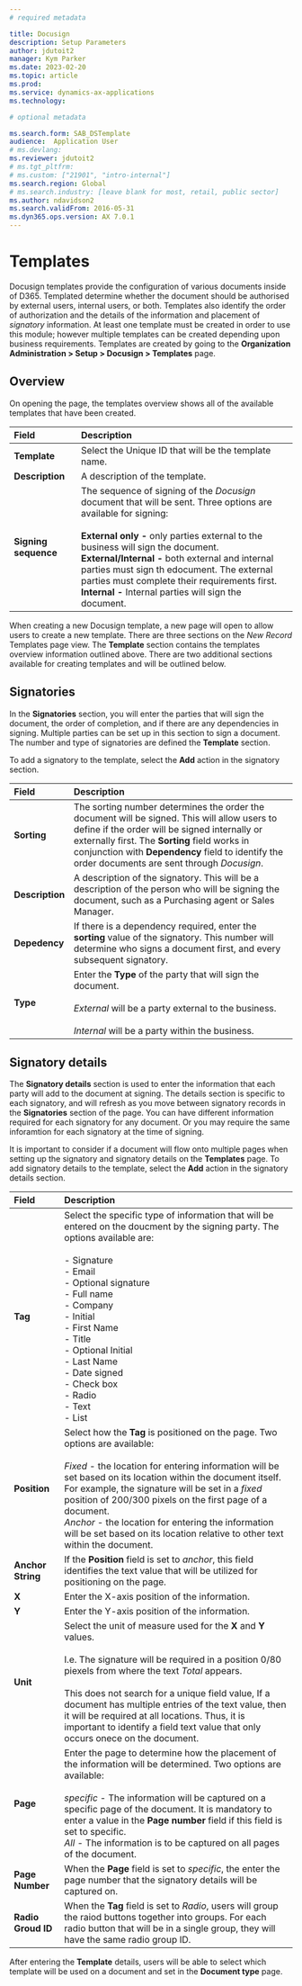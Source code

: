 ```yaml
---
# required metadata

title: Docusign
description: Setup Parameters
author: jdutoit2
manager: Kym Parker
ms.date: 2023-02-20
ms.topic: article
ms.prod: 
ms.service: dynamics-ax-applications
ms.technology: 

# optional metadata

ms.search.form: SAB_DSTemplate
audience:  Application User
# ms.devlang: 
ms.reviewer: jdutoit2
# ms.tgt_pltfrm: 
# ms.custom: ["21901", "intro-internal"]
ms.search.region: Global 
# ms.search.industry: [leave blank for most, retail, public sector]
ms.author: ndavidson2
ms.search.validFrom: 2016-05-31
ms.dyn365.ops.version: AX 7.0.1
---
```



# Templates

Docusign templates provide the configuration of various documents inside of D365.  Templated determine whether the document should be authorised by external users, internal users, or both.  Templates also identify the order of authorization and the details of the information and placement of *signatory* information.  At least one template must be created in order to use this module; however multiple templates can be created depending upon business requirements.  Templates are created by going to the **Organization Administration > Setup > Docusign > Templates** page.

## Overview ##

On opening the page, the templates overview shows all of the available templates that have been created.


| **Field**                         | **Description**                      | 
| :-------------------------------- |:-------------------------------------| 
| **Template**                      | Select the Unique ID that will be the template name.   |
| **Description**                   | A description of the template.     |
| **Signing sequence**              | The sequence of signing of the *Docusign* document that will be sent.  Three options are available for signing: <br> <br> **External only -**  only parties external to the business will sign the document. <br> **External/Internal -** both external and internal parties must sign th edocument. The external parties must complete their requirements first. <br>  **Internal -** Internal parties will sign the document. | 


When creating a new Docusign template, a new page will open to allow users to create a new template.   There are three sections on the *New Record*  Templates page view.  The **Template** section contains the templates overview information outlined above.  There are two additional sections available for creating templates and will be outlined below.

## Signatories ##

In the **Signatories** section, you will enter the parties that will sign the document,  the order of completion, and if there are any dependencies in signing.  Multiple parties can be set up in this section to sign a document. The number and type of signatories are defined the **Template** section.   

To add a signatory to the template, select the **Add** action in the signatory section. 

| **Field**                         | **Description**                      | 
| :-------------------------------- |:-------------------------------------| 
| **Sorting**                      | The sorting number determines the order the document will be signed.  This will allow users to define if the order will be signed internally or externally first.  The **Sorting** field works in conjunction with **Dependency** field to identify the order documents are sent through *Docusign*.   |
| **Description**                   | A description of the signatory. This will be a description of the person who will be signing the document, such as a Purchasing agent or Sales Manager.     |
| **Depedency**              | If there is a dependency required, enter the **sorting** value of the signatory.  This number will determine who signs a document first, and every subsequent signatory. | 
| **Type**                          |  Enter the **Type** of the party that will sign the document.  <br> <br> *External* will be a party external to the business. <br> <br> *Internal* will be a party within the business. | 


## Signatory details

The **Signatory details** section is used to enter the information that each party will add to the document at signing. The details section is specific to each signatory, and will refresh as you move between signatory records in the **Signatories** section of the page.  You can have different information required for each signatory for any document.  Or you may require the same inforamtion for each signatory at the time of signing.

It is important to consider if a document will flow onto multiple pages when setting up the signatory and signatory details on the **Templates** page.  To add signatory details to the template, select the **Add** action in the signatory details section.


| **Field**                         | **Description**                      | 
| :-------------------------------- |:-------------------------------------| 
| **Tag**                      | Select the specific type of information that will be entered on the doucment by the signing party.  The options available are: <br> <br>  - Signature <br> - Email <br> - Optional signature <br> - Full name <br> - Company <br> - Initial <br> - First Name <br> - Title <br> - Optional Initial <br> - Last Name <br> - Date signed <br> - Check box <br> - Radio <br> - Text <br> - List |
| **Position**                   | Select how the **Tag** is positioned on the page.  Two options are available: <br> <br> *Fixed* - the location for entering information will be set based on its location within the document itself.  For example, the signature will be set in a *fixed* position of 200/300 pixels on the first page of a document.  <br> *Anchor* - the location for entering the information will be set based on its location relative to other text within the document.     |
| **Anchor String**              | If the **Position** field is set to *anchor*, this field identifies the text value that will be utilized for positioning on the page.  | 
| **X**                          |  Enter the X-axis position of the information. | 
| **Y**                          |   Enter the Y-axis position of the information.    |
| **Unit**                        |  Select the unit of measure used for the **X** and **Y** values.  <br> <br> I.e. The signature will be required in a position 0/80 piexels from where the text *Total* appears.   <br> <br>  This does not search for a unique field value, If a document has multiple entries of the text value, then it will be required at all locations.  Thus, it is important to identify a field text value that only occurs onece on the document.       |
| **Page**                       |  Enter the page to determine how the placement of the information will be determined.  Two options are available:  <br> <br> *specific* - The information will be captured on a specific page of the document.  It is mandatory to enter a value in the **Page number** field if this field is set to specific. <br> *All* - The information is to be captured on all pages of the document.     |
| **Page Number**                 |  When the **Page** field is set to *specific*, the enter the page number that the signatory details will be captured on.     |
| **Radio Groud ID**             | When the **Tag** field is set to *Radio*, users will group the raiod buttons together into groups.  For each radio button that will be in a single group, they will have the same radio group ID.     |


After entering the **Template** details, users will be able to select which template will be used on a document and set in the **Document type** page.
